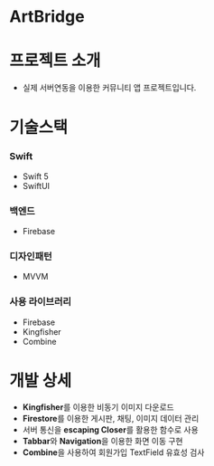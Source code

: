 # ArtBridge

# 프로젝트 소개
* 실제 서버연동을 이용한 커뮤니티 앱 프로젝트입니다.

# 기술스택

### Swift
* Swift 5
* SwiftUI

### 백엔드
* Firebase

### 디자인패턴
* MVVM

### 사용 라이브러리
* Firebase
* Kingfisher
* Combine

# 개발 상세
* **Kingfisher**를 이용한 비동기 이미지 다운로드
* **Firestore**를 이용한 게시판, 채팅, 이미지 데이터 관리
* 서버 통신을 **escaping Closer**를 활용한 함수로 사용
* **Tabbar**와 **Navigation**을 이용한 화면 이동 구현
* **Combine**을 사용하여 회원가입 TextField 유효성 검사 
